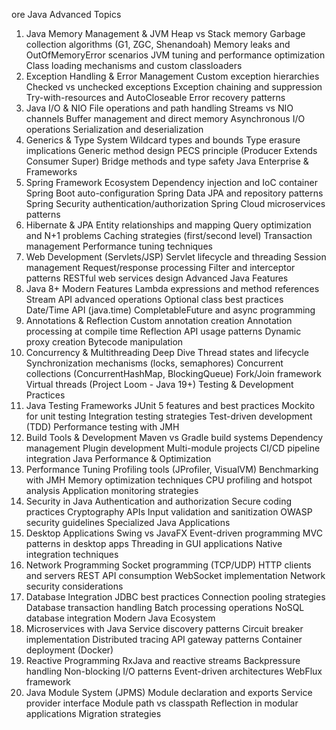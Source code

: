ore Java Advanced Topics
1. Java Memory Management & JVM
Heap vs Stack memory
Garbage collection algorithms (G1, ZGC, Shenandoah)
Memory leaks and OutOfMemoryError scenarios
JVM tuning and performance optimization
Class loading mechanisms and custom classloaders
2. Exception Handling & Error Management
Custom exception hierarchies
Checked vs unchecked exceptions
Exception chaining and suppression
Try-with-resources and AutoCloseable
Error recovery patterns
3. Java I/O & NIO
File operations and path handling
Streams vs NIO channels
Buffer management and direct memory
Asynchronous I/O operations
Serialization and deserialization
4. Generics & Type System
Wildcard types and bounds
Type erasure implications
Generic method design
PECS principle (Producer Extends Consumer Super)
Bridge methods and type safety
Java Enterprise & Frameworks
5. Spring Framework Ecosystem
Dependency injection and IoC container
Spring Boot auto-configuration
Spring Data JPA and repository patterns
Spring Security authentication/authorization
Spring Cloud microservices patterns
6. Hibernate & JPA
Entity relationships and mapping
Query optimization and N+1 problems
Caching strategies (first/second level)
Transaction management
Performance tuning techniques
7. Web Development (Servlets/JSP)
Servlet lifecycle and threading
Session management
Request/response processing
Filter and interceptor patterns
RESTful web services design
Advanced Java Features
8. Java 8+ Modern Features
Lambda expressions and method references
Stream API advanced operations
Optional class best practices
Date/Time API (java.time)
CompletableFuture and async programming
9. Annotations & Reflection
Custom annotation creation
Annotation processing at compile time
Reflection API usage patterns
Dynamic proxy creation
Bytecode manipulation
10. Concurrency & Multithreading Deep Dive
Thread states and lifecycle
Synchronization mechanisms (locks, semaphores)
Concurrent collections (ConcurrentHashMap, BlockingQueue)
Fork/Join framework
Virtual threads (Project Loom - Java 19+)
Testing & Development Practices
11. Java Testing Frameworks
JUnit 5 features and best practices
Mockito for unit testing
Integration testing strategies
Test-driven development (TDD)
Performance testing with JMH
12. Build Tools & Development
Maven vs Gradle build systems
Dependency management
Plugin development
Multi-module projects
CI/CD pipeline integration
Java Performance & Optimization
13. Performance Tuning
Profiling tools (JProfiler, VisualVM)
Benchmarking with JMH
Memory optimization techniques
CPU profiling and hotspot analysis
Application monitoring strategies
14. Security in Java
Authentication and authorization
Secure coding practices
Cryptography APIs
Input validation and sanitization
OWASP security guidelines
Specialized Java Applications
15. Desktop Applications
Swing vs JavaFX
Event-driven programming
MVC patterns in desktop apps
Threading in GUI applications
Native integration techniques
16. Network Programming
Socket programming (TCP/UDP)
HTTP clients and servers
REST API consumption
WebSocket implementation
Network security considerations
17. Database Integration
JDBC best practices
Connection pooling strategies
Database transaction handling
Batch processing operations
NoSQL database integration
Modern Java Ecosystem
18. Microservices with Java
Service discovery patterns
Circuit breaker implementation
Distributed tracing
API gateway patterns
Container deployment (Docker)
19. Reactive Programming
RxJava and reactive streams
Backpressure handling
Non-blocking I/O patterns
Event-driven architectures
WebFlux framework
20. Java Module System (JPMS)
Module declaration and exports
Service provider interface
Module path vs classpath
Reflection in modular applications
Migration strategies